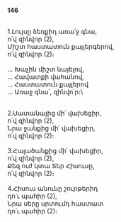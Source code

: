 **146**

\
1.Լույսը ձեռքիդ առա՛ջ գնա,\
 ո՛վ զինվոր (2),\
 Միշտ հաստատուն քայլերգերով,\
 ո՛վ զինվոր (2)։\
\
 ... Խաչին միշտ նայելով,\
 ... Հավատքի վահանով,\
 ... Հաստատուն քայլերով\
 ... Առաջ գնա՛, զինվո՛ր։\

\
2.Սատանայից մի՛ վախեցիր,\
 ո՛վ զինվոր (2),\
 Նրա ջանքից մի՛ վախեցիր,\
 ո՛վ զինվոր (2)։\
 \
3.Հալածանքից մի՛ վախեցիր,\
 ո՛վ զինվոր (2),\
 Քեզ ուժ կտա Տեր Հիսուսը,\
 ո՛վ զինվոր (2)։\
 \
4.Հիսուս անունը շուրթերիդ\
 դո՛ւ պահիր (2),\
 Նրա սերը սրտումդ հաստատ\
 դո՛ւ պահիր (2)։
